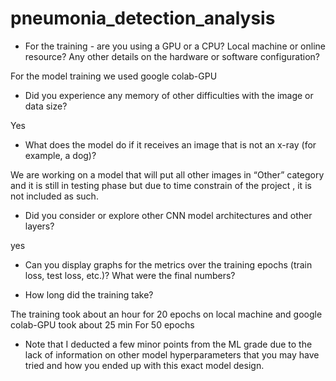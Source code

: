 
# pneumonia_detection_analysis
* For the training - are you using a GPU or a CPU? Local machine or online 
resource? Any other details on the hardware or software configuration?

For the model training we used google colab-GPU 

* Did you experience any memory of other difficulties with the image or data size?

Yes 

* What does the model do if it receives an image that is not an x-ray (for example, a dog)?

We are working on a model that will put all other images in “Other” category and it is still in testing phase  but due to time constrain of the project , it is not included as such.

* Did you consider or explore other CNN model architectures and other layers?

yes

* Can you display graphs for the metrics over the training epochs (train loss, test loss, etc.)? What were the final numbers?

* How long did the training take?

The training took about an hour for 20 epochs on local machine and google colab-GPU took about 25 min
For 50 epochs


* Note that I deducted a few minor points from the ML grade due to the lack of information on other model hyperparameters that you may have tried and how you ended up with this exact model design.
